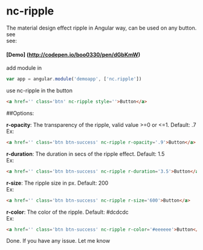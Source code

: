 # nc-ripple
The material design effect ripple in Angular way, can be used on any button. see   
see:
#### [Demo] (http://codepen.io/boo0330/pen/dGbKmW)

add module in
```javascript
var app = angular.module('demoapp', ['nc.ripple'])
```

use nc-ripple in the button
```html
<a href='' class='btn' nc-ripple style=''>Button</a> 
```

##Options:

**r-opacity**: The transparency of the ripple, valid value >=0 or <=1.  Default: .7  
Ex:  
```html
<a href='' class='btn btn-success' nc-ripple r-opacity='.9'>Button</a>
```
**r-duration**: The duration in secs of the ripple effect.  Default: 1.5  
Ex:  
```html
<a href='' class='btn btn-success' nc-ripple r-duration='3.5'>Button</a>
```
**r-size**: The ripple size in px.  Default: 200  
Ex:   
```html
<a href='' class='btn btn-success' nc-ripple r-size='600'>Button</a>
```
**r-color**: The color of the ripple.  Default: #dcdcdc  
Ex:   
```html
<a href='' class='btn btn-success' nc-ripple r-color='#eeeeee'>Button</a>
```
Done.  If you have any issue.  Let me know


